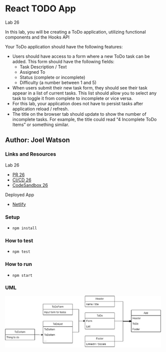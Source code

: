 # React TODO App

Lab 26

In this lab, you will be creating a ToDo application, utilizing functional components and the Hooks API

Your ToDo application should have the following features:

- Users should have access to a form where a new ToDo task can be added. This form should have the following fields:
  - Task Description / Text
  - Assigned To
  - Status (complete or incomplete)
  - Difficulty (a number between 1 and 5)
- When users submit their new task form, they should see their task appear in a list of current tasks. This list should allow you to select any task to toggle it from complete to incomplete or vice versa.
- For this lab, your application does not have to persist tasks after application reload / refresh.
- The title on the browser tab should update to show the number of incomplete tasks. For example, the title could read “4 Incomplete ToDo Items” or something similar.

## Author: Joel Watson

### Links and Resources

Lab 26

- [PR 26](https://github.com/401-advanced-javascript-joel/react-to-do/pull/2)
- [CI/CD 26](https://github.com/401-advanced-javascript-joel/react-to-do/pull/2/checks)
- [CodeSandbox 26](https://codesandbox.io/s/github/401-advanced-javascript-joel/react-to-do)

Deployed App

- [Netlify](https://confident-mcclintock-fe5308.netlify.app/)

### Setup

- `npm install`

### How to test

- `npm test`

### How to run

- `npm start`

### UML

![UML 26](https://raw.githubusercontent.com/401-advanced-javascript-joel/react-to-do/master/assets/lab-26.jpg)
